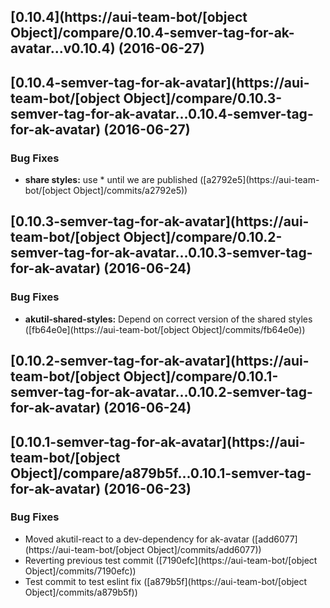 <a name="0.10.4"></a>
## [0.10.4](https://aui-team-bot/[object Object]/compare/0.10.4-semver-tag-for-ak-avatar...v0.10.4) (2016-06-27)



<a name="0.10.4-semver-tag-for-ak-avatar"></a>
## [0.10.4-semver-tag-for-ak-avatar](https://aui-team-bot/[object Object]/compare/0.10.3-semver-tag-for-ak-avatar...0.10.4-semver-tag-for-ak-avatar) (2016-06-27)


### Bug Fixes

* **share styles:** use * until we are published ([a2792e5](https://aui-team-bot/[object Object]/commits/a2792e5))



<a name="0.10.3-semver-tag-for-ak-avatar"></a>
## [0.10.3-semver-tag-for-ak-avatar](https://aui-team-bot/[object Object]/compare/0.10.2-semver-tag-for-ak-avatar...0.10.3-semver-tag-for-ak-avatar) (2016-06-24)


### Bug Fixes

* **akutil-shared-styles:** Depend on correct version of the shared styles ([fb64e0e](https://aui-team-bot/[object Object]/commits/fb64e0e))



<a name="0.10.2-semver-tag-for-ak-avatar"></a>
## [0.10.2-semver-tag-for-ak-avatar](https://aui-team-bot/[object Object]/compare/0.10.1-semver-tag-for-ak-avatar...0.10.2-semver-tag-for-ak-avatar) (2016-06-24)



<a name="0.10.1-semver-tag-for-ak-avatar"></a>
## [0.10.1-semver-tag-for-ak-avatar](https://aui-team-bot/[object Object]/compare/a879b5f...0.10.1-semver-tag-for-ak-avatar) (2016-06-23)


### Bug Fixes

* Moved akutil-react to a dev-dependency for ak-avatar ([add6077](https://aui-team-bot/[object Object]/commits/add6077))
* Reverting previous test commit ([7190efc](https://aui-team-bot/[object Object]/commits/7190efc))
* Test commit to test eslint fix ([a879b5f](https://aui-team-bot/[object Object]/commits/a879b5f))



